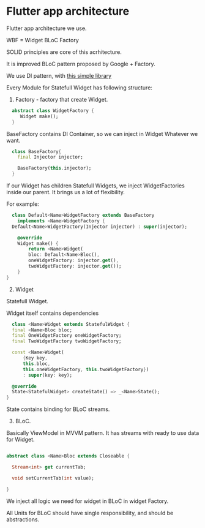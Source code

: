 # Flutter app architecture

Flutter app architecture we use.

WBF = Widget BLoC Factory

SOLID principles are core of this acrhitecture.

It is improved BLoC pattern proposed by Google + Factory.


We use DI pattern, with [this simple library](https://pub.dev/packages/flutter_simple_dependency_injection)

Every Module for Statefull Widget has following structure:

1. Factory - factory that create Widget. 

```Dart
  abstract class WidgetFactory {
     Widget make();
  }
```

BaseFactory contains DI Container, so we can inject in Widget Whatever we want.

```Dart
  class BaseFactory{
    final Injector injector;

    BaseFactory(this.injector);
  }
```

If our Widget has children Statefull Widgets, we inject WidgetFactories inside our parent. It brings us a lot of flexibility.

For example: 

```Dart
  class Default<Name>WidgetFactory extends BaseFactory
    implements <Name>WidgetFactory {
  Default<Name>WidgetFactory(Injector injector) : super(injector);

    @override
    Widget make() {
        return <Name>Widget(
        bloc: Default<Name>Bloc(),
        oneWidgetFactory: injector.get(),
        twoWidgetFactory: injector.get());
    }
}

```
2. Widget

Statefull Widget. 

Widget itself contains dependencies

```Dart
  class <Name>Widget extends StatefulWidget {
  final <Name>Bloc bloc;
  final OneWidgetFactory oneWidgetFactory;
  final TwoWidgetFactory twoWidgetFactory;

  const <Name>Widget(
      {Key key,
      this.bloc,
      this.oneWidgetFactory, this.twoWidgetFactory})
      : super(key: key);

  @override
  State<StatefulWidget> createState() => _<Name>State();
}
```

State contains binding for BLoC streams.

3. BLoC. 

Basically ViewModel in MVVM pattern. It has streams with ready to use data for Widget.

```Dart

abstract class <Name>Bloc extends Closeable {

  Stream<int> get currentTab;

  void setCurrentTab(int value);

}
```

We inject all logic we need for widget in BLoC in widget Factory.

All Units for BLoC should have single responsibility, and should be abstractions. 










